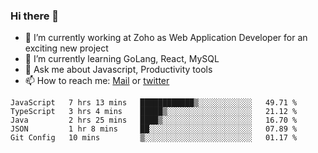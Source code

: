 ### Hi there 👋

- 🔭 I’m currently working at Zoho as Web Application Developer for an exciting new project
- 🌱 I’m currently learning GoLang, React, MySQL
- 💬 Ask me about Javascript, Productivity tools 
- 📫 How to reach me: [Mail](mailto:kvaishak007@gmail.com) or [twitter](https://twitter.com/_kvaishak)

<!--START_SECTION:waka-->
```text
JavaScript   7 hrs 13 mins   ████████████▒░░░░░░░░░░░░   49.71 % 
TypeScript   3 hrs 4 mins    █████▒░░░░░░░░░░░░░░░░░░░   21.12 % 
Java         2 hrs 25 mins   ████▒░░░░░░░░░░░░░░░░░░░░   16.70 % 
JSON         1 hr 8 mins     ██░░░░░░░░░░░░░░░░░░░░░░░   07.89 % 
Git Config   10 mins         ▒░░░░░░░░░░░░░░░░░░░░░░░░   01.17 % 
```
<!--END_SECTION:waka-->
